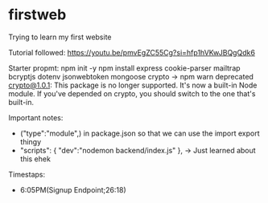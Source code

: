# firstweb
Trying to learn my first website 

Tutorial followed: https://youtu.be/pmvEgZC55Cg?si=hfp1hVKwJBQgQdk6

Starter propmt:
npm init -y
npm install express cookie-parser mailtrap bcryptjs dotenv jsonwebtoken mongoose crypto
    -> npm warn deprecated crypto@1.0.1: This package is no longer supported. It's now a built-in Node module. If you've depended on crypto, you should switch to the one that's built-in.

Important notes:
- ("type":"module",) in package.json so that we can use the import export thingy 
- "scripts": {
    "dev":"nodemon backend/index.js"
  }, -> Just learned about this ehek

Timestaps:
- 6:05PM(Signup Endpoint;26:18) 